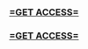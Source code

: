 <h3><strong><a href="https://www.google.com/url?q=https%3A%2F%2Fappbitly.com%2FaeCym">=GET ACCESS=</a></strong></h3>

<h3><strong><a href="https://www.google.com/url?q=https%3A%2F%2Fappbitly.com%2FaeCym">=GET ACCESS=</a></strong></h3>

